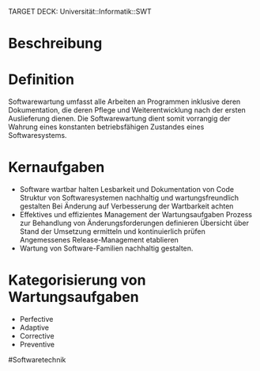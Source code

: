 TARGET DECK: Universität::Informatik::SWT

# Beschreibung

# Definition
Softwarewartung umfasst alle Arbeiten an Programmen inklusive deren Dokumentation, die deren Pflege und Weiterentwicklung nach der ersten Auslieferung dienen. Die Softwarewartung dient somit vorrangig der Wahrung eines konstanten betriebsfähigen Zustandes eines Softwaresystems.

# Kernaufgaben
- Software wartbar halten
Lesbarkeit und Dokumentation von Code
Struktur von Softwaresystemen nachhaltig und wartungsfreundlich gestalten 
Bei Änderung auf Verbesserung der Wartbarkeit achten
- Effektives und effizientes Management der Wartungsaufgaben
Prozess zur Behandlung von Änderungsforderungen definieren
Übersicht über Stand der Umsetzung ermitteln und kontinuierlich prüfen
Angemessenes Release-Management etablieren
- Wartung von Software-Familien nachhaltig gestalten.

# Kategorisierung von Wartungsaufgaben
- Perfective
- Adaptive
- Corrective
- Preventive





#Softwaretechnik 